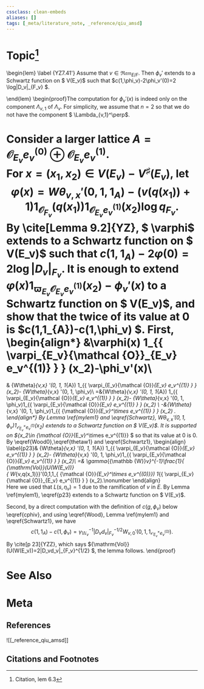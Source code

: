 ```yaml
---
cssclass: clean-embeds
aliases: []
tags: [_meta/literature_note, _reference/qiu_amsd]
---
```

# Topic[^1]
\begin{lem}  \label {YZ7.41'}
Assume that $v\in {\mathfrak{Ram}}_{E/F}$.
Then $\phi_v'$     extends to a Schwartz function on  $ V(E_v)$  such that 
$c(1,\phi_v)-2\phi_v'(0)=2 \log|D_v|_{F_v} $.  

\end{lem}
\begin{proof}The computation for $\phi_v'(x)$ is indeed only on the  component $\Lambda_{v,1}$ of $\Lambda_v$. For simplicity, we assume that $n=2$ so that we do not have the component $ \Lambda_{v,1}^\perp$.

Consider a larger lattice $A={\mathcal {O}}_{E_v}e_v^{(0)}\oplus {\mathcal {O}}_{E_v}e_v^{(1)}$.  
For $x=(x_1,x_2)\in V(E_v)-V^\sharp(E_v) ,$ let  
$$ \varphi(x)= {W\theta}_{v,x} '(0, 1, 1_{A})-    (v({q(x_1)})+1) 1_{{\mathcal {O}}_{F_v}}({q(x_1)}) 1_{{
{\mathcal {O}}_{E_v}e_v^{(1)} } } (x_2)
\log q _{F_v}.$$
By 
\cite[Lemma 9.2]{YZ}, $ \varphi$ extends to a Schwartz function on  $ V(E_v)$  such that 
$c(1,1_{A})-2 \varphi(0)=2\log|D_v|_{F_v}$.
It is enough to extend $\varphi(x) 1_{{
\varpi_{E_v}{\mathcal {O}}_{E_v}  e_v^{(1)} } } (x_2)-\phi_v'(x)$ to a Schwartz function on  $ V(E_v)$,    and show that the twice of its value at $0$ is    $c(1,1_{A})-c(1,\phi_v) $.
First,     \begin{align*} &\varphi(x) 1_{{
\varpi_{E_v}{\mathcal {O}}_{E_v}  e_v^{(1)} } } (x_2)-\phi_v'(x)\\
=
& {W\theta}_{v,x} '(0, 1, 1_{A}) 1_{{
\varpi_{E_v}{\mathcal {O}}_{E_v}  e_v^{(1)} } } (x_2)- {W\theta}_{v,x} '(0, 1, \phi_v)\\
=&{W\theta}_{v,x} '(0, 1, 1_{A}) 1_{{
\varpi_{E_v}{\mathcal {O}}_{E_v}  e_v^{(1)} } } (x_2)- {W\theta}_{v,x} '(0, 1, \phi_v)1_{{
\varpi_{E_v}{\mathcal {O}}_{E_v}  e_v^{(1)} } } (x_2)  \\
-&{W\theta}_{v,x} '(0, 1, \phi_v)1_{{
{\mathcal {O}}_{E_v}^\times  e_v^{(1)} } } (x_2) . 
\end{align*}
By    Lemma \ref{mylem1} and \eqref{Schwartz}, 
${W\theta}_{v,x} '(0, 1, \phi_v)1_{{
{\mathcal {O}}_{E_v}^\times  e_v^{(1)} } } (x_2)$ extends to a Schwartz function on  $ V(E_v)$.
It  is supported on $\{x_2\in  {\mathcal {O}}_{E_v}^\times  e_v^{(1)}\} $ so that its value at 0 is 0. 
By \eqref{Wood0},\eqref{thetaw1} and \eqref{Schwartz1}, 
\begin{align} \label{p23}& {W\theta}_{v,x} '(0, 1, 1_{A}) 1_{{
\varpi_{E_v}{\mathcal {O}}_{E_v}  e_v^{(1)} } } (x_2)- {W\theta}_{v,x} '(0, 1, \phi_v)1_{{
\varpi_{E_v}{\mathcal {O}}_{E_v}  e_v^{(1)} } } (x_2)\\
=& \gamma_{{\mathbb {W}}_v}^{-1}\frac{1}{  {\mathrm{Vol}}(U(W(E_v))}  
{ W_{v,q(x_1)}}'(0,1,1_{ {\mathcal {O}}_{E_v}^\times e_v^{(0)}})   1_{{
\varpi_{E_v}{\mathcal {O}}_{E_v}  e_v^{(1)} } } (x_2).\nonumber
\end{align}  
Here we used that $L(s,\eta_v)=1$ due to the ramification of $v$ in $E$.
By Lemma \ref{mylem1}, \eqref{p23}  extends to a Schwartz function on  $ V(E_v)$. 
  

Second, by a direct computation with the definition of  $c(g,\phi_v)$ below \eqref{cphiv}, and using \eqref{Wood}, Lemma \ref{mylem1} and \eqref{Schwartz1}, we have   $$c(1,1_{A})-c(1,\phi_v) =\gamma_{{\mathbb {W}}_v}^{-1}|D_vd_v|_{F_v}^{-1/2} 
{ W _{v,0}}'(0,1,1_{ {\mathcal {O}}_{E_v}^\times e_v^{(0)}}).$$ 
By \cite[p 23]{YZZ},   which says ${\mathrm{Vol}}(U(W(E_v))=2|D_vd_v|_{F_v}^{1/2} 
$, the lemma follows. 
\end{proof}

# See Also

# Meta
## References
![[_reference_qiu_amsd]]


## Citations and Footnotes
[^1]: Citation, lem 6.3